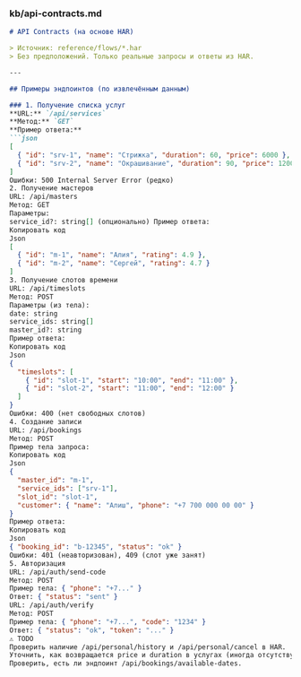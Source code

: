 ### kb/api-contracts.md

```md
# API Contracts (на основе HAR)

> Источник: reference/flows/*.har  
> Без предположений. Только реальные запросы и ответы из HAR.

---

## Примеры эндпоинтов (по извлечённым данным)

### 1. Получение списка услуг
**URL:** `/api/services`  
**Метод:** `GET`  
**Пример ответа:**
```json
[
  { "id": "srv-1", "name": "Стрижка", "duration": 60, "price": 6000 },
  { "id": "srv-2", "name": "Окрашивание", "duration": 90, "price": 12000 }
]
Ошибки: 500 Internal Server Error (редко)
2. Получение мастеров
URL: /api/masters
Метод: GET
Параметры:
service_id?: string[] (опционально) Пример ответа:
Копировать код
Json
[
  { "id": "m-1", "name": "Алия", "rating": 4.9 },
  { "id": "m-2", "name": "Сергей", "rating": 4.7 }
]
3. Получение слотов времени
URL: /api/timeslots
Метод: POST
Параметры (из тела):
date: string
service_ids: string[]
master_id?: string
Пример ответа:
Копировать код
Json
{
  "timeslots": [
    { "id": "slot-1", "start": "10:00", "end": "11:00" },
    { "id": "slot-2", "start": "11:00", "end": "12:00" }
  ]
}
Ошибки: 400 (нет свободных слотов)
4. Создание записи
URL: /api/bookings
Метод: POST
Пример тела запроса:
Копировать код
Json
{
  "master_id": "m-1",
  "service_ids": ["srv-1"],
  "slot_id": "slot-1",
  "customer": { "name": "Алиш", "phone": "+7 700 000 00 00" }
}
Пример ответа:
Копировать код
Json
{ "booking_id": "b-12345", "status": "ok" }
Ошибки: 401 (неавторизован), 409 (слот уже занят)
5. Авторизация
URL: /api/auth/send-code
Метод: POST
Пример тела: { "phone": "+7..." }
Ответ: { "status": "sent" }
URL: /api/auth/verify
Метод: POST
Пример тела: { "phone": "+7...", "code": "1234" }
Ответ: { "status": "ok", "token": "..." }
⚠️ TODO
Проверить наличие /api/personal/history и /api/personal/cancel в HAR.
Уточнить, как возвращается price и duration в услугах (иногда отсутствует).
Проверить, есть ли эндпоинт /api/bookings/available-dates.

```
